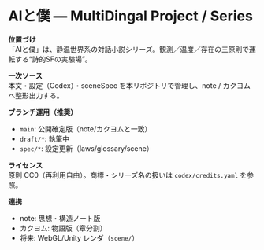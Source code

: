 # AIと僕 — MultiDingal Project / Series

**位置づけ**  
「AIと僕」は、静温世界系の対話小説シリーズ。観測／温度／存在の三原則で運転する“詩的SFの実験場”。

**一次ソース**  
本文・設定（Codex）・sceneSpec を本リポジトリで管理し、note / カクヨムへ整形出力する。

**ブランチ運用（推奨）**
- `main`: 公開確定版（note/カクヨムと一致）
- `draft/*`: 執筆中
- `spec/*`: 設定更新（laws/glossary/scene）

**ライセンス**  
原則 CC0（再利用自由）。商標・シリーズ名の扱いは `codex/credits.yaml` を参照。

**連携**
- note: 思想・構造ノート版
- カクヨム: 物語版（章分割）
- 将来: WebGL/Unity レンダ（`scene/`）

